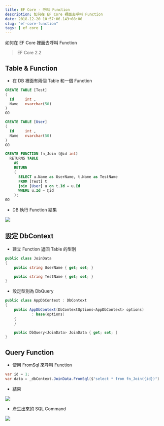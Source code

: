 ```yaml
---
title: EF Core - 呼叫 Function
description: 如何在 EF Core 裡面去呼叫 Function
date: 2018-12-20 10:57:06.143+08:00
slug: "ef-core-function"
tags: [ ef core ]
---
```


如何在 EF Core 裡面去呼叫 Function

> EF Core 2.2

## Table & Function

- 在 DB 裡面有兩個 Table 和一個 Function

```sql
CREATE TABLE [Test]
(
  Id     int ,
  Name   nvarchar(50)
)
GO

CREATE TABLE [User]
(
  Id     int ,
  Name   nvarchar(50)
)
GO

CREATE FUNCTION fn_Join (@id int)
  RETURNS TABLE
    AS
    RETURN
    (
      SELECT u.Name as UserName, t.Name as TestName
      FROM [Test] t
      join [User] u on t.Id = u.Id
      WHERE u.Id = @id
    );
GO
```

- DB 執行 Function 結果

![](/images/404.webp)

## 設定 DbContext

- 建立 Function 返回 Table 的型別

```csharp
public class JoinData
{
	public string UserName { get; set; }

	public string TestName { get; set; }
}
```

- 設定型別為 DbQuery

```csharp
public class AppDbContext : DbContext
{
    public AppDbContext(DbContextOptions<AppDbContext> options)
            : base(options)
    {
    }

    public DbQuery<JoinData> JoinData { get; set; }
}
```

## Query Function

- 使用 FromSql 來呼叫 Function

```csharp
var id = 1;
var data = _dbContext.JoinData.FromSql($"select * from fn_Join({id})").ToList();
```

- 結果

![](/images/404.webp)

- 產生出來的 SQL Command

![](/images/404.webp)